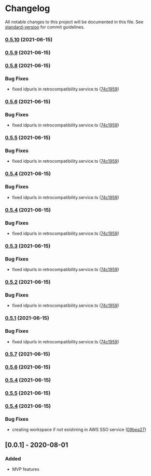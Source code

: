 # Changelog

All notable changes to this project will be documented in this file. See [standard-version](https://github.com/conventional-changelog/standard-version) for commit guidelines.

### [0.5.10](https://github.com/Noovolari/leapp/compare/v0.5.9...v0.5.10) (2021-06-15)

### [0.5.9](https://github.com/Noovolari/leapp/compare/v0.5.8...v0.5.9) (2021-06-15)

### [0.5.8](https://github.com/Noovolari/leapp/compare/v0.5.7...v0.5.8) (2021-06-15)


### Bug Fixes

* fixed idpurls in retrocompatibility.service.ts ([74c1959](https://github.com/Noovolari/leapp/commit/74c19594c87103d00866ea2b54a72f3f01ca873c))

### [0.5.6](https://github.com/Noovolari/leapp/compare/v0.5.7...v0.5.6) (2021-06-15)


### Bug Fixes

* fixed idpurls in retrocompatibility.service.ts ([74c1959](https://github.com/Noovolari/leapp/commit/74c19594c87103d00866ea2b54a72f3f01ca873c))

### [0.5.5](https://github.com/Noovolari/leapp/compare/v0.5.7...v0.5.5) (2021-06-15)


### Bug Fixes

* fixed idpurls in retrocompatibility.service.ts ([74c1959](https://github.com/Noovolari/leapp/commit/74c19594c87103d00866ea2b54a72f3f01ca873c))

### [0.5.4](https://github.com/Noovolari/leapp/compare/v0.5.7...v0.5.4) (2021-06-15)


### Bug Fixes

* fixed idpurls in retrocompatibility.service.ts ([74c1959](https://github.com/Noovolari/leapp/commit/74c19594c87103d00866ea2b54a72f3f01ca873c))

### [0.5.4](https://github.com/Noovolari/leapp/compare/v0.5.7...v0.5.4) (2021-06-15)


### Bug Fixes

* fixed idpurls in retrocompatibility.service.ts ([74c1959](https://github.com/Noovolari/leapp/commit/74c19594c87103d00866ea2b54a72f3f01ca873c))

### [0.5.3](https://github.com/Noovolari/leapp/compare/v0.5.7...v0.5.3) (2021-06-15)


### Bug Fixes

* fixed idpurls in retrocompatibility.service.ts ([74c1959](https://github.com/Noovolari/leapp/commit/74c19594c87103d00866ea2b54a72f3f01ca873c))

### [0.5.2](https://github.com/Noovolari/leapp/compare/v0.5.7...v0.5.2) (2021-06-15)


### Bug Fixes

* fixed idpurls in retrocompatibility.service.ts ([74c1959](https://github.com/Noovolari/leapp/commit/74c19594c87103d00866ea2b54a72f3f01ca873c))

### [0.5.1](https://github.com/Noovolari/leapp/compare/v0.5.7...v0.5.1) (2021-06-15)


### Bug Fixes

* fixed idpurls in retrocompatibility.service.ts ([74c1959](https://github.com/Noovolari/leapp/commit/74c19594c87103d00866ea2b54a72f3f01ca873c))

### [0.5.7](https://github.com/Noovolari/leapp/compare/v0.5.6...v0.5.7) (2021-06-15)

### [0.5.6](https://github.com/Noovolari/leapp/compare/v0.5.5...v0.5.6) (2021-06-15)

### [0.5.4](https://github.com/Noovolari/leapp/compare/v0.5.5...v0.5.4) (2021-06-15)

### [0.5.5](https://github.com/Noovolari/leapp/compare/v0.5.4...v0.5.5) (2021-06-15)

### [0.5.4](https://github.com/Noovolari/leapp/compare/v0.5.1...v0.5.4) (2021-06-15)


### Bug Fixes

* creating workspace if not existining in AWS SSO service ([09bea27](https://github.com/Noovolari/leapp/commit/09bea2762717d9446033e5e932fdb3090b50065c))

## [0.0.1] - 2020-08-01

### Added

- MVP features
